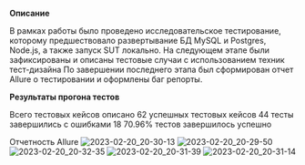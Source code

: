 **Описание**

В рамках работы было проведено исследовательское тестирование, которому предшествовало развертывание БД MySQL и Postgres, Node.js, а также запуск SUT локально.
На следующем этапе были зафиксированы и описаны тестовые случаи с использованием техник тест-дизайна
По завершении последнего этапа был сформирован отчет Allure о тестировании и оформлены баг репорты.

**Результаты прогона тестов**

Всего тестовых кейсов описано 62
успешных тестовых кейсов 44
тесты завершились с ошибками 18
70.96% тестов завершилось успешно

Отчетность Allure
![2023-02-20_20-30-13](https://user-images.githubusercontent.com/95394199/220171847-d2f1ef40-cd36-4bae-86f8-be5d895f48a8.png)
![2023-02-20_20-29-50](https://user-images.githubusercontent.com/95394199/220171852-6257e069-e1ab-4d21-9fbb-6585b890f2ed.png)
![2023-02-20_20-32-35](https://user-images.githubusercontent.com/95394199/220171853-a5b43362-086f-4905-a056-a2d11a631c01.png)
![2023-02-20_20-31-39](https://user-images.githubusercontent.com/95394199/220171855-0aa2715b-c3c0-4af2-918e-1f72d7a0a352.png)
![2023-02-20_20-31-14](https://user-images.githubusercontent.com/95394199/220171856-7eb7783c-d207-4a54-9683-4f1a43e48717.png)
